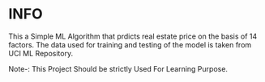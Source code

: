 # INFO
This a Simple ML Algorithm that prdicts real estate price on the basis of 14 factors.
The data used for training and testing of the model is taken from UCI ML Repository.


Note-: This Project Should be strictly Used For Learning Purpose. 
